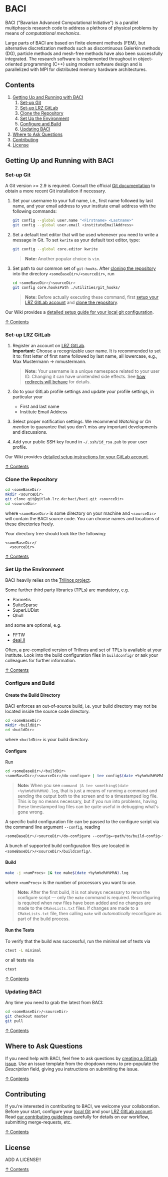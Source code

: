 # BACI

BACI ("Bavarian Advanced Computational Initiative") is a parallel multiphsycis research code
to address a plethora of physical problems by means of _computational mechanics_.

Large parts of BACI are based on finite element methods (FEM),
but alternative discretization methods such as discontinuous Galerkin methods (DG),
particle methods and mesh-free methods have also been successfully integrated.
The research software is implemented throughout in object-oriented programming (C++)
using modern software design and is parallelized with MPI for distributed memory hardware architectures.

## Contents

1. [Getting Up and Running with BACI](#getting-up-and-running-with-baci)
   1. [Set-up Git](#set-up-git)
   1. [Set-up LRZ GitLab](#set-up-lrz-gitlab)
   1. [Clone the Repository](#clone-the-repository)
   1. [Set Up the Environment](#set-up-the-environment)
   1. [Configure and Build](#configure-and-build)
   1. [Updating BACI](#updating-baci)
1. [Where to Ask Questions](#where-to-ask-questions)
1. [Contributing](#contributing)
1. [License](#license)

## Getting Up and Running with BACI

### Set-up Git

A Git version >= 2.9 is required. <!-- We need at least this version to be able to configure the path to the git-hooks as outlined below. --> 
Consult the official [Git documentation](www.git-scm.org) to obtain a more recent Git installation if necessary.

1. Set your username to your full name, i.e., first name followed by last name,
and your email address to your institute email address with the following commands:

    ```bash
    git config --global user.name "<Firstname> <Lastname>"
    git config --global user.email <instituteEmailAddress>
    ```

1. Set a default text editor that will be used whenever you need to write a message in Git. To set `kwrite` as your default text editor, type: 

    ```bash
    git config --global core.editor kwrite
    ```

    > **Note:** Another popular choice is `vim`.

1. Set path to our common set of `git-hooks`. After [cloning the repository](#clone-the-repository) into the directory `<someBaseDir>/<sourceDir>`, run

    ```bash
    cd <someBaseDir>/<sourceDir>
    git config core.hooksPath ./utilities/git_hooks/
    ```
    
    > **Note:** Before actually executing these command, first [setup your LRZ GitLab account](#set-up-lrz-gitlab) and [clone the repository](#clone-the-repository).

Our Wiki provides a [detailed setup guide for your local git configuration](https://gitlab.lrz.de/baci/baci/wikis/Set-up-Git).

[↑ Contents](#contents)

### Set-up LRZ GitLab

1. Register an account on [LRZ GitLab](www.gitlab.lrz.de).  
   **Important:** Choose a recognizable user name. It is recommended to set it to: first letter of first name followed by last name, all lowercase, e.g., Max Mustermann -> mmustermann.

    > **Note:** Your username is a unique namespace related to your user ID. Changing it can have unintended side effects. See [how redirects will behave](https://gitlab.lrz.de/help/user/project/index.md#redirects-when-changing-repository-paths) for details.

1. Go to your GitLab profile settings and update your profile settings, in particular your
    * First and last name
    * Institute Email Address
1. Select proper notification settings. We recommend *Watching* or *On mention* to guarantee that you don't miss any important developments and discussions.
1. Add your public SSH key found in `~/.ssh/id_rsa.pub` to your user profile.

Our Wiki provides [detailed setup instructions for your GitLab account](https://gitlab.lrz.de/baci/baci/wikis/Set-up-and-Configure-your-GitLab-Account).

[↑ Contents](#contents)

### Clone the Repository

```bash
cd <someBaseDir>
mkdir <sourceDir>
git clone git@gitlab.lrz.de:baci/baci.git <sourceDir>
cd <sourceDir>
```

where `<someBaseDir>` is some directory on your machine and `<sourceDir>` will contain the BACI source code.
You can choose names and locations of these directories freely.

Your directory tree should look like the following:
```
<someBaseDir>/
  <sourceDir>
```

[↑ Contents](#contents)

### Set Up the Environment

BACI heavily relies on the [Trilinos project](www.trilinos.org).

Some further third party libraries (TPLs) are mandatory, e.g.
- Parmetis
- SuiteSparse
- SuperLUDist
- Qhull

and some are optional, e.g.
- FFTW
- [deal.II](www.dealii.org)

Often, a pre-compiled version of Trilinos and set of TPLs is available at your institute.
Look into the build configuration files in ```buildconfig/``` or ask your colleagues for further information.

[↑ Contents](#contents)

### Configure and Build

#### Create the Build Directory

BACI enforces an out-of-source build, i.e. your build directory may not be located inside the source code directory.

```bash
cd <someBaseDir>
mkdir <buildDir>
cd <buildDir>
```

where `<buildDir>` is your build directory.

#### Configure

Run

```bash
cd <someBaseDir>/<buildDir>
<someBaseDir>/<sourceDir>/do-configure | tee config$(date +%y%m%d%H%M%N).log
```

> **Note:**  When you see `command |& tee something$(date +%y%m%d%H%M%N).log`, that is just a means of running a command and sending the output both to the screen and to a timestamped log file.  This is by no means necessary, but if you run into problems, having these timestamped log files can be quite useful in debugging what's gone wrong.

A specific build configuration file can be passed to the configure script via the command line argument `--config`, reading
```bash
<someBaseDir>/<sourceDir>/do-configure --config=<path/to/build-config-file>
``` 
A bunch of supported build configuration files are located in `<someBaseDir>/<sourceDir>/buildconfig/`.

#### Build

```bash
make -j <numProcs> |& tee make$(date +%y%m%d%H%M%N).log
```

where `<numProcs>` is the number of processors you want to use.

> **Note:**  After the first build, it is not always necessary to rerun the configure script &mdash; only the `make` command is required.  Reconfiguring is required when new files have been added and no changes are made to the `CMakeLists.txt` files.  If changes are made to a `CMakeLists.txt` file, then calling `make` will *automatically* reconfigure as part of the build process.

#### Run the Tests

To verify that the build was successful, run the minimal set of tests via
```bash
ctest -L minimal
```

or all tests via
```bash
ctest
```

[↑ Contents](#contents)

### Updating BACI

Any time you need to grab the latest from BACI:
```bash
cd <someBaseDir>/<sourceDir>
git checkout master
git pull
```

[↑ Contents](#contents)

## Where to Ask Questions

If you need help with BACI, feel free to ask questions by [creating a GitLab issue](https://gitlab.lrz.de/baci/baci/issues).  Use an issue template from the dropdown menu to pre-populate the *Description* field, giving you instructions on submitting the issue.

[↑ Contents](#contents)

## Contributing

If you're interested in contributing to BACI, we welcome your collaboration. Before your start, configure your [local Git](#set-up-git) and your [LRZ GitLab account](#set-up-lrz-gitlab). Read [our contributing guidelines](https://gitlab.lrz.de/baci/baci/blob/master/CONTRIBUTING.md) carefully for details on our workflow, submitting merge-requests, etc.

[↑ Contents](#contents)

## License

ADD A LICENSE!!

[↑ Contents](#contents)
